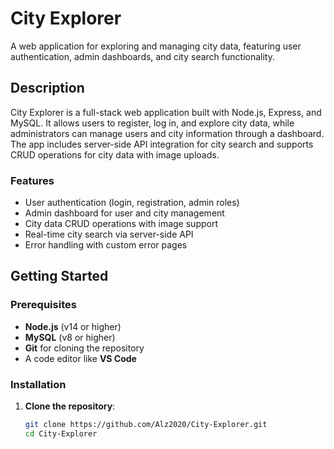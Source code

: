 # City Explorer

A web application for exploring and managing city data, featuring user authentication, admin dashboards, and city search functionality.

## Description

City Explorer is a full-stack web application built with Node.js, Express, and MySQL. It allows users to register, log in, and explore city data, while administrators can manage users and city information through a dashboard. The app includes server-side API integration for city search and supports CRUD operations for city data with image uploads.

### Features
- User authentication (login, registration, admin roles)
- Admin dashboard for user and city management
- City data CRUD operations with image support
- Real-time city search via server-side API
- Error handling with custom error pages

## Getting Started

### Prerequisites
- **Node.js** (v14 or higher)
- **MySQL** (v8 or higher)
- **Git** for cloning the repository
- A code editor like **VS Code**

### Installation
1. **Clone the repository**:
   ```bash
   git clone https://github.com/Alz2020/City-Explorer.git
   cd City-Explorer